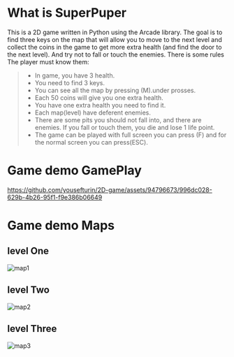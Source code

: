 # What is  **SuperPuper**
This is a 2D game written in Python using the Arcade library. The goal is to find three keys on the map that will allow you to move to the next level and collect the coins in the game to get more extra health (and find the door to the next level). And try not to fall or touch the enemies. There is some rules The player must know them:
> 
>- In game, you have 3 health.
>- You need to find 3 keys.
>- You can see all the map by pressing (M).under prosses.
>- Each 50 coins will give you one extra health.
>- You have one extra health you need to find it.
>- Each map(level) have deferent enemies. 
>- There are some pits you should not fall into, and there are enemies. If you fall or touch them, you die and lose 1 life point.
>- The game can be played with full screen you can press (F) and for the normal screen you can press(ESC).

# Game demo **GamePlay** 


https://github.com/yousefturin/2D-game/assets/94796673/996dc028-629b-4b26-95f1-f9e386b06649


# Game demo **Maps** 
##  level One 
![map1](https://github.com/yousefturin/2D-game/assets/94796673/018c1a5c-1d7f-4237-988d-2850f898f6a3)
## level Two     
![map2](https://github.com/yousefturin/2D-game/assets/94796673/9c8135d9-d184-4460-b73b-bce46cb5c40a)
## level Three 
![map3](https://github.com/yousefturin/2D-game/assets/94796673/52b4cbe0-6a34-427c-82c4-6d43392a172a)


